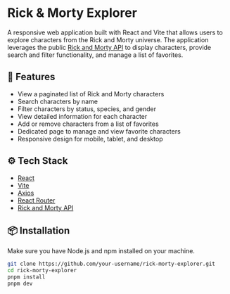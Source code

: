 # Rick & Morty Explorer

A responsive web application built with React and Vite that allows users to explore characters from the Rick and Morty universe. The application leverages the public [Rick and Morty API](https://rickandmortyapi.com/) to display characters, provide search and filter functionality, and manage a list of favorites.

## 🌟 Features

- View a paginated list of Rick and Morty characters
- Search characters by name
- Filter characters by status, species, and gender
- View detailed information for each character
- Add or remove characters from a list of favorites
- Dedicated page to manage and view favorite characters
- Responsive design for mobile, tablet, and desktop

## ⚙️ Tech Stack

- [React](https://react.dev/)
- [Vite](https://vitejs.dev/)
- [Axios](https://axios-http.com/)
- [React Router](https://reactrouter.com/)
- [Rick and Morty API](https://rickandmortyapi.com/)

## 📦 Installation

Make sure you have Node.js and npm installed on your machine.

```bash
git clone https://github.com/your-username/rick-morty-explorer.git
cd rick-morty-explorer
pnpm install
pnpm dev
